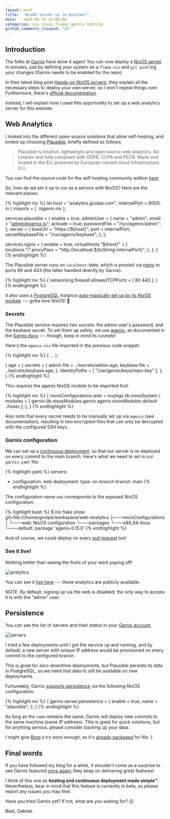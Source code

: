 ```yaml
---
layout: post
title:  "NixOS server up in minutes!"
date:   2024-09-15 23:00:00
categories: nix nixos flakes garnix hosting
github_comments_issueid: "31"
---
```


## Introduction

The folks at [Garnix](https://garnix.io) have done it again! You can now deploy a [NixOS server](https://nixos.org/) in minutes, just by defining your system on a `flake.nix` and `git push`'ing your changes (Garnix needs to be enabled for the repo).

In their latest blog post [Hands-on NixOS servers](https://garnix.io/blog/hosting-nixos), they explain all the necessary steps to deploy your own server, so I won't repeat things over. Furthermore, there's [official documentation](https://garnix.io/docs/hosting).

Instead, I will explain how I used this opportunity to set up a web analytics server for this website.

## Web Analytics

I looked into the different open-source solutions that allow self-hosting, and ended up choosing [Plausible](https://plausible.io/), briefly defined as follows:

> Plausible is intuitive, lightweight and open source web analytics. No cookies and fully compliant with GDPR, CCPA and PECR. Made and hosted in the EU, powered by European-owned cloud infrastructure 🇪🇺

You can find the source code for the self-hosting community edition [here](https://github.com/plausible/community-edition/).

So, how do we set it up to run as a service with NixOS? Here are the relevant pieces:

{% highlight nix %}
let
  host = "analytics.gvolpe.com";
  internalPort = 8000;
in
{
  imports = [ ./agenix.nix ];

  services.plausible = {
    enable = true;
    adminUser = {
      name = "admin";
      email = "admin@garnix.io";
      activate = true;
      passwordFile = "/run/agenix/admin";
    };
    server = {
      baseUrl = "https://${host}";
      port = internalPort;
      secretKeybaseFile = "/run/agenix/keybase";
    };
  };

  services.nginx = {
    enable = true;
    virtualHosts."${host}" = {
      locations."/".proxyPass = "http://localhost:${toString internalPort}";
    };
  };
}
{% endhighlight %}

The Plausible server runs on `localhost:8000`, which is proxied via [nginx](https://nginx.org/en/) to ports 80 and 443 (the latter handled directly by Garnix).

{% highlight nix %}
{
  networking.firewall.allowedTCPPorts = [ 80 443 ];
}
{% endhighlight %}

It also uses a [PostgreSQL](https://www.postgresql.org/) instance [auto-magically set up by its NixOS module](https://github.com/NixOS/nixpkgs/blob/345c263f2f53a3710abe117f28a5cb86d0ba4059/nixos/modules/services/web-apps/plausible.nix#L308) --- gotta love NixOS! 🤩

### Secrets

The Plausible service requires two secrets: the admin user's password, and the keybase secret. To set them up safely, we use [agenix](https://github.com/ryantm/agenix), as documented in the [Garnix docs](https://garnix.io/docs/hosting/secrets) --- though, keep in mind its caveats!

Here's the `agenix.nix` file imported in the previous code snippet:

{% highlight nix %}
{ ... }:

{
  age = {
    secrets = {
      admin.file = ../secrets/admin.age;
      keybase.file = ../secrets/keybase.age;
    };
    identityPaths = [
      "/var/garnix/keys/repo-key"
    ];
  };
}
{% endhighlight %}

This requires the agenix NixOS module to be imported first:

{% highlight nix %}
{
  nixosConfigurations.web = nixpkgs.lib.nixosSystem {
    modules = [
      garnix-lib.nixosModules.garnix
      agenix.nixosModules.default
      ./hosts
    ];
  };
}
{% endhighlight %}

Also note that every secret needs to be manually set up via `agenix` (see documentation), resulting in two encrypted files that can only be decrypted with the configured SSH keys.

### Garnix configuration

We can set up a [continuous deployment](https://garnix.io/docs/hosting/branch), so that our server is re-deployed on every commit to the main branch. Here's what we need to set in our `garnix.yaml` file:

{% highlight yaml %}
servers:
  - configuration: web
    deployment:
      type: on-branch
      branch: main
{% endhighlight %}

The configuration name `web` corresponds to the exposed NixOS configuration:

{% highlight bash %}
$ nix flake show
git+file:///home/gvolpe/workspace/web-analytics
├───nixosConfigurations
│   └───web: NixOS configuration
└───packages
    └───x86_64-linux
        └───default: package 'agenix-0.15.0'
{% endhighlight %}

And of course, we could deploy on every [pull request](https://garnix.io/docs/hosting/pr) too!

### See it live!

Nothing better than seeing the fruits of your work paying off!

![analytics](../../images/analytics.png)

You can see it [live here](https://analytics.gvolpe.com/gvolpe.com) --- these analytics are publicly available.

NOTE: By default, signing up via the web is disabled; the only way to access it is with the "admin" user.

## Persistence

You can see the list of servers and their status in your [Garnix account](https://garnix.io/servers).

![servers](../../images/hosting-garnix.png)

I tried a few deployments until I got the service up and running, and by default, a new server with unique IP address would be provisioned on every commit to the configured branch.

This is great for zero-downtime deployments, but Plausible persists its data in PostgreSQL, so we need that data to still be available on new deployments.

Fortunately, Garnix [supports persistence](https://garnix.io/docs/hosting/persistence) via the following NixOS configuration:

{% highlight nix %}
{
  garnix.server.persistence = {
    enable = true;
    name = "plausible";
  };
}
{% endhighlight %}

As long as the `name` remains the same, Garnix will deploy new commits to the same machine (same IP address). This is great for quick solutions, but for anything serious, please consider backing up your data.

I might give [Borg](https://www.borgbackup.org/) a try soon enough, as it's [already packaged](https://search.nixos.org/options?channel=unstable&from=0&size=50&sort=relevance&type=packages&query=services.borgbackup) for Nix :)

## Final words

If you have followed my blog for a while, it shouldn't come as a surprise to see Garnix featured [once again](../categories/#garnix); they keep on delivering great features!

I think of this one as **hosting and continuous deployment made simple™️**. Nevertheless, bear in mind that this feature is currently in beta, so please report any issues you may find.

Have you tried Garnix yet? If not, what are you waiting for? 😉

Best,
Gabriel.
